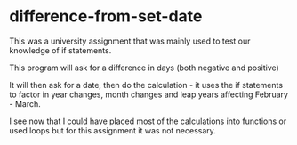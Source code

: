 # difference-from-set-date

This was a university assignment that was mainly used to test our knowledge of if statements.

This program will ask for a difference in days (both negative and positive)

It will then ask for a date, then do the calculation - it uses the if statements to factor in year changes, month changes and leap years affecting February - March. 

I see now that I could have placed most of the calculations into functions or used loops but for this assignment it was not necessary. 
